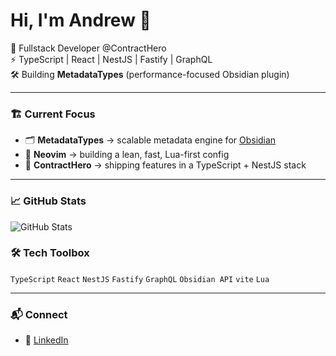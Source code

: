 # Hi, I'm Andrew 👋

🚀 Fullstack Developer @ContractHero  
⚡ TypeScript | React | NestJS | Fastify | GraphQL  
🛠 Building **MetadataTypes** (performance-focused Obsidian plugin)

---

### 🏗️ Current Focus

- 🗂️ **MetadataTypes** → scalable metadata engine for [Obsidian](https://obsidian.md/plugins)
- 🎹 **Neovim** → building a lean, fast, Lua-first config
- 💼 **ContractHero** → shipping features in a TypeScript + NestJS stack

---

### 📈 GitHub Stats

![GitHub Stats](https://github-readme-stats.vercel.app/api?username=snelling-a&show_icons=true&theme=github_dark&include_all_commits=true&custom_title=Andrew's%20GitHub%20Stats)

### 🛠️ Tech Toolbox

`TypeScript` `React` `NestJS` `Fastify` `GraphQL` `Obsidian API` `vite` `Lua`

---

### 📬 Connect

<!-- - 📝 [My Obsidian Plugins & Scripts](https://github.com/YOURUSERNAME) -->

- 💼 [LinkedIn](https://linkedin.com/in/snelling-andrew)
